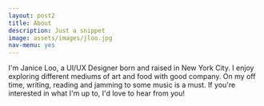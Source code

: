 ```yaml
---
layout: post2
title: About
description: Just a snippet
image: assets/images/jloo.jpg
nav-menu: yes
---
```


I'm Janice Loo, a UI/UX Designer born and raised in New York City. I enjoy exploring different mediums of art and food with good company. On my off time, writing, reading and jamming to some music is a must. If you're interested in what I'm up to, I'd love to hear from you!
